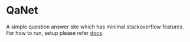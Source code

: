 # QaNet

A simple question answer site which has minimal stackoverflow features. For how to run, setup please refer [docs](./docs/setup.md).

